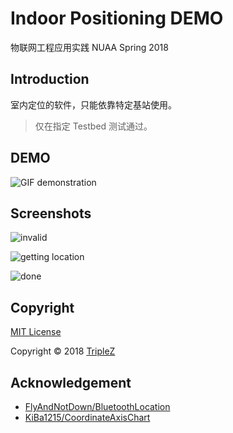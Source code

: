 # Indoor Positioning DEMO

物联网工程应用实践 NUAA Spring 2018

## Introduction

室内定位的软件，只能依靠特定基站使用。

> 仅在指定 Testbed 测试通过。

## DEMO

![GIF demonstration](pics/device-2018-06-01-131212.gif)

## Screenshots

![invalid](pics/photo_2018-05-30_21-23-26.jpg)

![getting location](pics/photo_2018-05-30_21-23-23.jpg)

![done](pics/photo_2018-05-30_21-23-10.jpg)

## Copyright

[MIT License](LICENSE.md)

Copyright &copy; 2018 [TripleZ](https://github.com/Triple-Z)

## Acknowledgement

- [FlyAndNotDown/BluetoothLocation](https://github.com/FlyAndNotDown/BluetoothLocation)
- [KiBa1215/CoordinateAxisChart](https://github.com/KiBa1215/CoordinateAxisChart)


